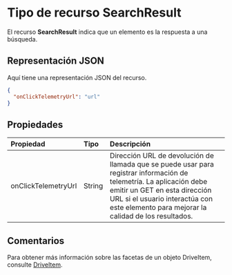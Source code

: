 # <a name="searchresult-resource-type"></a>Tipo de recurso SearchResult

El recurso **SearchResult** indica que un elemento es la respuesta a una búsqueda.

## <a name="json-representation"></a>Representación JSON

Aquí tiene una representación JSON del recurso.

<!-- {
  "blockType": "resource",
  "optionalProperties": [ "onClickTelemtryUrl" ],
  "@odata.type": "microsoft.graph.searchResult"
}-->

```json
{
  "onClickTelemetryUrl": "url"
}
```

## <a name="properties"></a>Propiedades

| Propiedad            | Tipo   | Descripción                                                                                                                                                                         |
|:--------------------|:-------|:------------------------------------------------------------------------------------------------------------------------------------------------------------------------------------|
| onClickTelemetryUrl | String | Dirección URL de devolución de llamada que se puede usar para registrar información de telemetría. La aplicación debe emitir un GET en esta dirección URL si el usuario interactúa con este elemento para mejorar la calidad de los resultados. |

## <a name="remarks"></a>Comentarios 

Para obtener más información sobre las facetas de un objeto DriveItem, consulte [DriveItem](driveitem.md).



<!-- uuid: 8fcb5dbc-d5aa-4681-8e31-b001d5168d79
2015-10-25 14:57:30 UTC -->
<!-- {
  "type": "#page.annotation",
  "description": "searchResult resource",
  "keywords": "",
  "section": "documentation",
  "tocPath": ""
}-->
